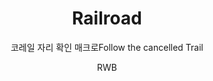 ---
title : "Railroad"
author: "RWB"
subtitle:
 - "코레일 자리 확인 매크로"
 - "Follow the cancelled Trail"
icon: "https://user-images.githubusercontent.com/50317129/94445356-4f52df80-01e2-11eb-987a-55172f78d769.png"
languages:
 - "C#"
links:
 - type: "github"
   name: "레포지토리"
   url: "https://github.com/RWB0104/Railroad"
images:
 - "https://user-images.githubusercontent.com/50317129/258601096-3ef8fd0f-c3f2-4218-b6e9-1d55c7ae2a39.png"
 - "https://user-images.githubusercontent.com/50317129/94446879-27fd1200-01e4-11eb-9322-9c2dda56de97.png"
created: 1600646400000
completed: 1601337600000
---